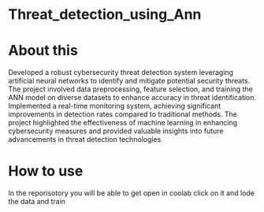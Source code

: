 # Threat_detection_using_Ann

# About this 
Developed a robust cybersecurity threat detection system leveraging artificial neural networks to identify and mitigate potential security threats. The project involved data preprocessing, feature selection, and training the ANN model on diverse datasets to enhance accuracy in threat identification. Implemented a real-time monitoring system, achieving significant improvements in detection rates compared to traditional methods. The project highlighted the effectiveness of machine learning in enhancing cybersecurity measures and provided valuable insights into future advancements in threat detection technologies

# How to use 
In the reporisotory you will be able to get open in coolab click on it and lode the data and train

